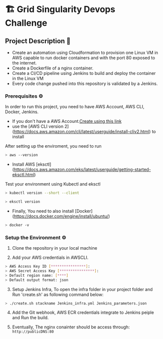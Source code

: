 # :building_construction: Grid Singularity Devops Challenge

##  Project Description 📝

- Create an automation using Cloudformation to provision one Linux VM in AWS capable to run docker containers and with the port 80 exposed to the internet.
- Create a Dockerfile of a nginx container.
- Create a CI/CD pipeline using Jenkins to build  and deploy the container in the Linux VM
- Every code change pushed into this repository is validated by a Jenkins.


### Prerequisites ⚙️


In order to run this project, you need to have AWS Account, AWS CLI, Docker, Jenkins.

* If you don't have a AWS Account.[Create using this link](https://portal.aws.amazon.com/billing/signup?nc2=h_ct&src=header_signup&redirect_url=https%3A%2F%2Faws.amazon.com%2Fregistration-confirmation#/start)
* use the [AWS CLI version 2] (https://docs.aws.amazon.com/cli/latest/userguide/install-cliv2.html) to install

After setting up the enviroment, you need to run
   
```bash
> aws --version
```

* Install AWS [eksctl] (https://docs.aws.amazon.com/eks/latest/userguide/getting-started-eksctl.html)

Test your environment using Kubectl and eksctl
   
```bash
> kubectl version --short --client
```

```bash
> eksctl version
```

* Finally, You need to also install [Docker] (https://docs.docker.com/engine/install/ubuntu/)

```bash
> docker -v
```


### Setup the Environment ⚙️


1. Clone the repository in your local machine

2. Add your AWS credentials in AWSCLI.

```bash
> AWS Access Key ID [****************]: 
> AWS Secret Access Key [****************]: 
> Default region name: [****] 
> Default output format: json 
```

3. Setup Jenkins Infra, To open the infra folder in your project folder and Run 'create.sh' as following command below:

```bash
> ./create.sh stackname Jenkins_infra.yml Jenkins_parameters.json
```

4. Add the Git webhook, AWS ECR credentials integrate to Jenkins peiple and Run the build.

5. Eventually, The nginx conainter should be access through: ``` http://publicDNS:80 ```